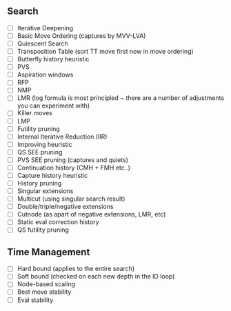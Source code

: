 ## Search

- [ ] Iterative Deepening
- [ ] Basic Move Ordering (captures by MVV-LVA)
- [ ] Quiescent Search
- [ ] Transposition Table (sort TT move first now in move ordering)
- [ ] Butterfly history heuristic
- [ ] PVS
- [ ] Aspiration windows
- [ ] RFP
- [ ] NMP
- [ ] LMR (log formula is most principled ~ there are a number of adjustments you can experiment with)
- [ ] Killer moves
- [ ] LMP
- [ ] Futility pruning
- [ ] Internal Iterative Reduction (IIR)
- [ ] Improving heuristic
- [ ] QS SEE pruning
- [ ] PVS SEE pruning (captures and quiets)
- [ ] Continuation history (CMH + FMH etc..)
- [ ] Capture history heuristic
- [ ] History pruning
- [ ] Singular extensions
- [ ] Multicut (using singular search result)
- [ ] Double/triple/negative extensions
- [ ] Cutnode (as apart of negative extensions, LMR, etc)
- [ ] Static eval correction history
- [ ] QS futility pruning

## Time Management
- [ ] Hard bound (applies to the entire search)
- [ ] Soft bound (checked on each new depth in the ID loop)
- [ ] Node-based scaling
- [ ] Best move stability
- [ ] Eval stability
